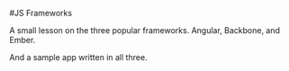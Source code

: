 #JS Frameworks

A small lesson on the three popular frameworks. Angular, Backbone, and Ember.

And a sample app written in all three.
